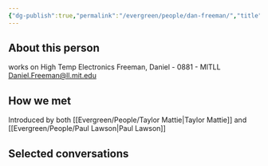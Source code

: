 ```yaml
---
{"dg-publish":true,"permalink":"/evergreen/people/dan-freeman/","title":"Technical Staff","tags":["people"]}
---
```


## About this person
works on High Temp Electronics
Freeman, Daniel - 0881 - MITLL 
Daniel.Freeman@ll.mit.edu

## How we met
Introduced by both [[Evergreen/People/Taylor Mattie\|Taylor Mattie]] and [[Evergreen/People/Paul Lawson\|Paul Lawson]]

## Selected conversations
